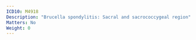 ```yaml
---
ICD10: M4918
Description: "Brucella spondylitis: Sacral and sacrococcygeal region"
Matters: No
Weight: 0
---
```

